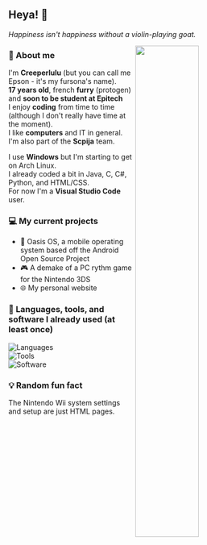 ## Heya! 👋

*Happiness isn't happiness without a violin-playing goat.*

<img src="https://media.discordapp.net/attachments/1006858911514624020/1011411641813975090/Sans_titre_298_20220820133521.png" align="right" width="50%">

### 🐺 About me
I'm **Creeperlulu** (but you can call me Epson - it's my fursona's name).  
**17 years old**, french **furry** (protogen) and **soon to be student at Epitech**  
I enjoy **coding** from time to time (although I don't really have time at the moment).  
I like **computers** and IT in general.  
I'm also part of the **Scpija** team.

I use **Windows** but I'm starting to get on Arch Linux.  
I already coded a bit in Java, C, C#, Python, and HTML/CSS.  
For now I'm a **Visual Studio Code** user.

### 💻 My current projects
- 📱 Oasis OS, a mobile operating system based off the Android Open Source Project
- 🎮 A demake of a PC rythm game for the Nintendo 3DS
- 🌐 My personal website

### 🔧 Languages, tools, and software I already used (at least once)

![Languages](https://skillicons.dev/icons?i=java,c,cs,py,html,css,md)  
![Tools](https://skillicons.dev/icons?i=git,github,gitlab,linux,raspberrypi)  
![Software](https://skillicons.dev/icons?i=vscode,eclipse,discord,figma,ae,ai,ps,pr,unity)

### 💡 Random fun fact
The Nintendo Wii system settings and setup are just HTML pages.

<!--
**creeperlulu/creeperlulu** is a ✨ _special_ ✨ repository because its `README.md` (this file) appears on your GitHub profile.

Here are some ideas to get you started:

- 🔭 I’m currently working on ...
- 🌱 I’m currently learning ...
- 👯 I’m looking to collaborate on ...
- 🤔 I’m looking for help with ...
- 💬 Ask me about ...
- 📫 How to reach me: ...
- 😄 Pronouns: ...
- ⚡ Fun fact: ...
-->
